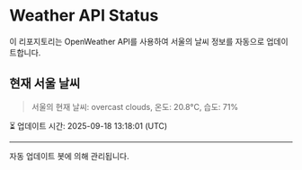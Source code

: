 
# Weather API Status

이 리포지토리는 OpenWeather API를 사용하여 서울의 날씨 정보를 자동으로 업데이트합니다.

## 현재 서울 날씨
> 서울의 현재 날씨: overcast clouds, 온도: 20.8°C, 습도: 71%

⏳ 업데이트 시간: 2025-09-18 13:18:01 (UTC)

---
자동 업데이트 봇에 의해 관리됩니다.
